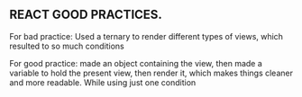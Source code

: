 ## REACT GOOD PRACTICES.

<p>For bad practice: Used a ternary to render different types of views, which resulted to so much conditions</p>
<p>For good practice: made an object containing the view, then made a variable to hold the present view, then render it, which makes things cleaner and more readable. While using just one condition</p>
